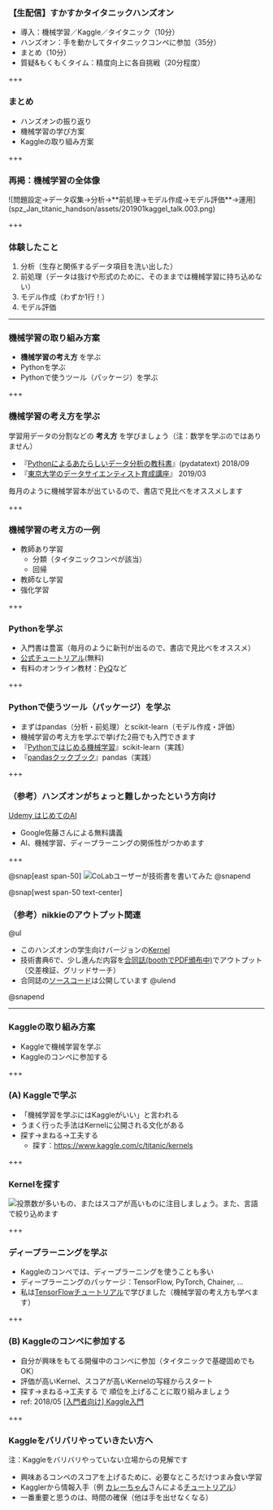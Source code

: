 ### 【生配信】すかすかタイタニックハンズオン

- 導入：機械学習／Kaggle／タイタニック（10分）
- ハンズオン：手を動かしてタイタニックコンペに参加（35分）
- <div class="kaggle-color-highlight">まとめ（10分）</div>
- 質疑&もくもくタイム：精度向上に各自挑戦（20分程度）

+++

### まとめ

- ハンズオンの振り返り
- 機械学習の学び方案
- Kaggleの取り組み方案

+++

### 再掲：機械学習の全体像

<span class="seventy-percent-img">
![問題設定→データ収集→分析→**前処理→モデル作成→モデル評価**→運用](spz_Jan_titanic_handson/assets/201901kaggel_talk.003.png)
</span>

+++

### 体験したこと

1. 分析（生存と関係するデータ項目を洗い出した）
2. 前処理（データは抜けや形式のために、そのままでは機械学習に持ち込めない）
3. モデル作成（わずか1行！）
4. モデル評価

---

### 機械学習の取り組み方案

- **機械学習の考え方** を学ぶ
- Pythonを学ぶ
- Pythonで使うツール（パッケージ）を学ぶ

+++

### 機械学習の考え方を学ぶ

学習用データの分割などの **考え方** を学びましょう（注：数学を学ぶのではありません）

- 『[Pythonによるあたらしいデータ分析の教科書](https://www.amazon.co.jp/dp/4798158348)』(pydatatext) 2018/09
- 『[東京大学のデータサイエンティスト育成講座](https://www.amazon.co.jp/dp/4839965250/)』 2019/03

毎月のように機械学習本が出ているので、書店で見比べをオススメします

+++

### 機械学習の考え方の一例

- 教師あり学習
  - 分類（タイタニックコンペが該当）
  - 回帰
- 教師なし学習
- 強化学習

+++

### Pythonを学ぶ

- 入門書は豊富（毎月のように新刊が出るので、書店で見比べをオススメ）
- [公式チュートリアル](https://docs.python.org/ja/3/tutorial/index.html)(無料)
- 有料のオンライン教材：[PyQ](https://pyq.jp/)など

+++

### Pythonで使うツール（パッケージ）を学ぶ

- まずはpandas（分析・前処理）とscikit-learn（モデル作成・評価）
- 機械学習の考え方を学ぶで挙げた2冊でも入門できます
- 『[Pythonではじめる機械学習](https://www.amazon.co.jp/dp/4873117984/)』scikit-learn（実践）
- 『[pandasクックブック](https://www.amazon.co.jp/dp/425412242X)』pandas（実践）

+++

### （参考）ハンズオンがちょっと難しかったという方向け

[Udemy はじめてのAI](https://www.udemy.com/google-jp-ai/)

- Google佐藤さんによる無料講義
- AI、機械学習、ディープラーニングの関係性がつかめます

+++

@snap[east span-50]
![CoLabユーザーが技術書を書いてみた](stapy_Apr_Python_and_I/assets/colab_book6_cover.png)
@snapend

@snap[west span-50 text-center]

### （参考）nikkieのアウトプット関連

@ul[](false)
- このハンズオンの学生向けバージョンの[Kernel](https://www.kaggle.com/ftnext/kaggle-spzcolab-online)
- 技術書典6で、少し進んだ内容を[合同誌(boothでPDF頒布中)](https://supporterz.booth.pm/items/1315417)でアウトプット（交差検証、グリッドサーチ）
- 合同誌の[ソースコード](https://www.kaggle.com/ftnext/spzcolab-techbook6)は公開しています
@ulend

@snapend

---

### Kaggleの取り組み方案

- Kaggleで機械学習を学ぶ
- Kaggleのコンペに参加する

+++

### (A) Kaggleで学ぶ

- 「機械学習を学ぶにはKaggleがいい」と言われる
- うまく行った手法はKernelに公開される文化がある
- 探す→まねる→工夫する
  - 探す：https://www.kaggle.com/c/titanic/kernels

+++

### Kernelを探す

![投票数が多いもの、またはスコアが高いものに注目しましょう。また、言語で絞り込めます](spz_Mar_titanic_handson2/assets/titanic_kernels.png)

+++

### ディープラーニングを学ぶ

- Kaggleのコンペでは、ディープラーニングを使うことも多い
- ディープラーニングのパッケージ：TensorFlow, PyTorch, Chainer, ...
- 私は[TensorFlowチュートリアル](https://www.tensorflow.org/tutorials/)で学びました（機械学習の考え方も学べます）

+++

### (B) Kaggleのコンペに参加する

- 自分が興味をもてる開催中のコンペに参加（タイタニックで基礎固めでもOK）
- 評価が高いKernel、スコアが高いKernelの写経からスタート
- 探す→まねる→工夫する で 順位を上げることに取り組みましょう
- ref: 2018/05 [[入門者向け] Kaggle入門](https://supporterzcolab.com/event/380/)

+++

### Kaggleをバリバリやっていきたい方へ

注：Kaggleをバリバリやっていない立場からの見解です

- 興味あるコンペのスコアを上げるために、必要なところだけつまみ食い学習
- Kagglerから情報入手（例 [カレーちゃん](https://twitter.com/currypurin)さんによる[チュートリアル](https://note.mu/currypurin/n/nf390914c721e)）
- 一番重要と思うのは、時間の確保（他は手を出せなくなる）
